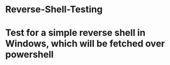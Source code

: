 # Reverse-Shell-Testing

# Test for a simple reverse shell in Windows, which will be fetched over powershell
